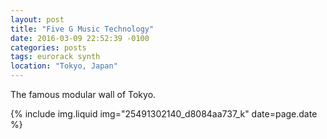 ```yaml
---
layout: post
title: "Five G Music Technology"
date: 2016-03-09 22:52:39 -0100
categories: posts
tags: eurorack synth
location: "Tokyo, Japan"
---
```


The famous modular wall of Tokyo.

{% include img.liquid img="25491302140_d8084aa737_k" date=page.date %}
